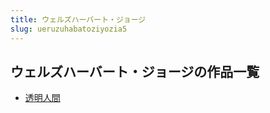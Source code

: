 ```yaml
---
title: ウェルズハーバート・ジョージ
slug: ueruzuhabatoziyozia5
---
```


## ウェルズハーバート・ジョージの作品一覧

- [透明人間](toumingrenjian-9a7)
